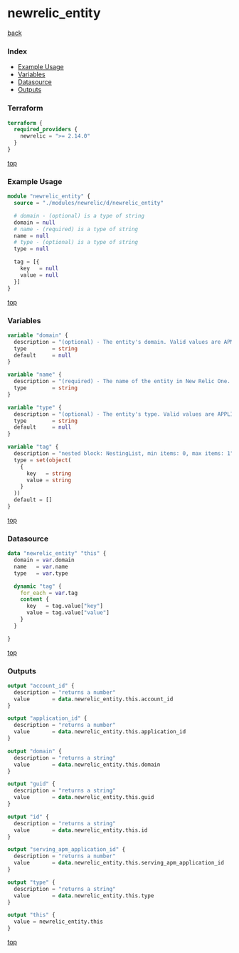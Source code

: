 # newrelic_entity

[back](../newrelic.md)

### Index

- [Example Usage](#example-usage)
- [Variables](#variables)
- [Datasource](#datasource)
- [Outputs](#outputs)

### Terraform

```terraform
terraform {
  required_providers {
    newrelic = ">= 2.14.0"
  }
}
```

[top](#index)

### Example Usage

```terraform
module "newrelic_entity" {
  source = "./modules/newrelic/d/newrelic_entity"

  # domain - (optional) is a type of string
  domain = null
  # name - (required) is a type of string
  name = null
  # type - (optional) is a type of string
  type = null

  tag = [{
    key   = null
    value = null
  }]
}
```

[top](#index)

### Variables

```terraform
variable "domain" {
  description = "(optional) - The entity's domain. Valid values are APM, BROWSER, INFRA, MOBILE, SYNTH, and VIZ. If not specified, all domains are searched."
  type        = string
  default     = null
}

variable "name" {
  description = "(required) - The name of the entity in New Relic One.  The first entity matching this name for the given search parameters will be returned."
  type        = string
}

variable "type" {
  description = "(optional) - The entity's type. Valid values are APPLICATION, DASHBOARD, HOST, MONITOR, and WORKLOAD."
  type        = string
  default     = null
}

variable "tag" {
  description = "nested block: NestingList, min items: 0, max items: 1"
  type = set(object(
    {
      key   = string
      value = string
    }
  ))
  default = []
}
```

[top](#index)

### Datasource

```terraform
data "newrelic_entity" "this" {
  domain = var.domain
  name   = var.name
  type   = var.type

  dynamic "tag" {
    for_each = var.tag
    content {
      key   = tag.value["key"]
      value = tag.value["value"]
    }
  }

}
```

[top](#index)

### Outputs

```terraform
output "account_id" {
  description = "returns a number"
  value       = data.newrelic_entity.this.account_id
}

output "application_id" {
  description = "returns a number"
  value       = data.newrelic_entity.this.application_id
}

output "domain" {
  description = "returns a string"
  value       = data.newrelic_entity.this.domain
}

output "guid" {
  description = "returns a string"
  value       = data.newrelic_entity.this.guid
}

output "id" {
  description = "returns a string"
  value       = data.newrelic_entity.this.id
}

output "serving_apm_application_id" {
  description = "returns a number"
  value       = data.newrelic_entity.this.serving_apm_application_id
}

output "type" {
  description = "returns a string"
  value       = data.newrelic_entity.this.type
}

output "this" {
  value = newrelic_entity.this
}
```

[top](#index)